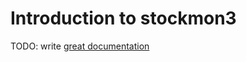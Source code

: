 # Introduction to stockmon3

TODO: write [great documentation](http://jacobian.org/writing/what-to-write/)
